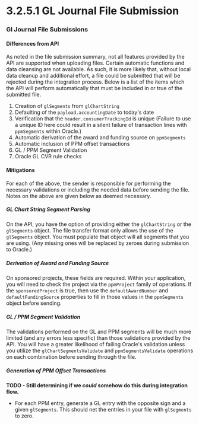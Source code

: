 # 3.2.5.1 GL Journal File Submission

### Gl Journal File Submissions

#### Differences from API

As noted in the file submission summary, not all features provided by the API are supported when uploading files.  Certain automatic functions and data cleansing are not available.  As such, it is more likely that, without local data cleanup and additional effort, a file could be submitted that will be rejected during the integration process.  Below is a list of the items which the API will perform automatically that must be included in or true of the submitted file.

1. Creation of `glSegments` from `glChartString`
2. Defaulting of the `payload.accountingDate` to today's date
3. Verification that the `header.consumerTrackingId` is unique  (Failure to use a unique ID here could result in a silent failure of transaction lines with `ppmSegments` within Oracle.)
4. Automatic derivation of the award and funding source on `ppmSegments`
5. Automatic inclusion of PPM offset transactions
6. GL / PPM Segment Validation
7. Oracle GL CVR rule checks

#### Mitigations

For each of the above, the sender is responsible for performing the necessary validations or including the needed data before sending the file.  Notes on the above are given below as deemed necessary.

##### GL Chart String Segment Parsing

On the API, you have the option of providing either the `glChartString` or the `glSegments` object.  The file transfer format only allows the use of the `glSegments` object.  You must populate that object will all segments that you are using.  (Any missing ones will be replaced by zeroes during submission to Oracle.)

##### Derivation of Award and Funding Source

On sponsored projects, these fields are required.  Within your application, you will need to check the project via the `ppmProject` family of operations.  If the `sponsoredProject` is true, then use the `defaultAwardNumber` and `defaultFundingSource` properties to fill in those values in the `ppmSegments` object before sending.

##### GL / PPM Segment Validation

The validations performed on the GL and PPM segments will be much more limited (and any errors less specific) than those validations provided by the API.  You will have a greater likelihood of failing Oracle's validation unless you utilize the `glChartSegmentsValidate` and `ppmSegmentsValidate` operations on each combination before sending through the file.

##### Generation of PPM Offset Transactions

**TODO - Still determining if we _could_ somehow do this during integration flow.**

* For each PPM entry, generate a GL entry with the opposite sign and a given `glSegments`.  This should net the entries in your file with `glSegments` to zero.
